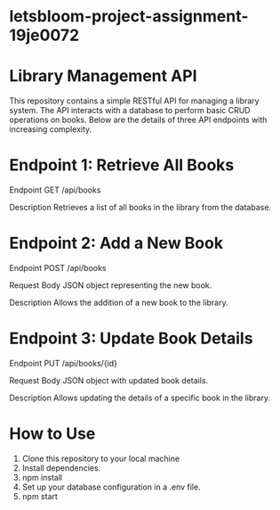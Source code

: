 # letsbloom-project-assignment-19je0072

# Library Management API
This repository contains a simple RESTful API for managing a library system. The API interacts with a database to perform basic CRUD operations on books. Below are the details of three API endpoints with increasing complexity.

# Endpoint 1: Retrieve All Books
Endpoint
GET /api/books

Description
Retrieves a list of all books in the library from the database.

# Endpoint 2: Add a New Book
Endpoint
POST /api/books

Request Body
JSON object representing the new book.

Description
Allows the addition of a new book to the library.

# Endpoint 3: Update Book Details
Endpoint
PUT /api/books/{id}

Request Body
JSON object with updated book details.

Description
Allows updating the details of a specific book in the library.

# How to Use
1. Clone this repository to your local machine
2. Install dependencies.
3. npm install
4. Set up your database configuration in a .env file.
5. npm start
